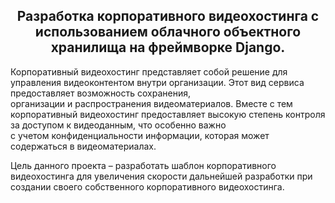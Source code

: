 <h2 align="center">Разработка корпоративного видеохостинга с использованием облачного объектного хранилища на фреймворке Django.</h2>  

Корпоративный видеохостинг представляет собой решение для управления видеоконтентом внутри организации. Этот вид сервиса предоставляет возможность сохранения,   
организации и распространения видеоматериалов. Вместе с тем корпоративный видеохостинг предоставляет высокую степень контроля за доступом к видеоданным, что особенно важно  
с учетом конфиденциальности информации, которая может содержаться в видеоматериалах.  

Цель данного проекта – разработать шаблон корпоративного видеохостинга для увеличения скорости дальнейшей разработки при создании своего собственного корпоративного видеохостинга.  
